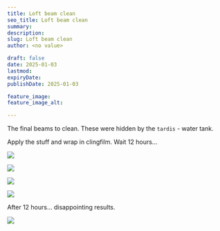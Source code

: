 ```yaml
---
title: Loft beam clean
seo_title: Loft beam clean
summary:
description:
slug: Loft beam clean
author: <no value>

draft: false
date: 2025-01-03
lastmod:
expiryDate:
publishDate: 2025-01-03

feature_image:
feature_image_alt:

---
```

The final beams to clean. These were hidden by the `tardis` - water tank.

Apply the stuff and wrap in clingfilm. Wait 12 hours...

![](/images/1422.jpeg)

![](/images/1423.jpeg)


![](/images/1429.jpeg)


![](/images/1430.jpeg)


After 12 hours... disappointing results. 

![](/images/1443.jpeg)


